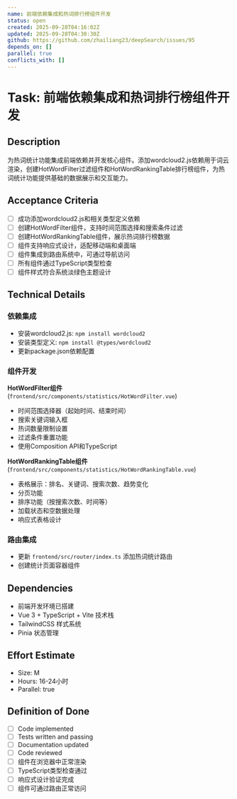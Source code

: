 ```yaml
---
name: 前端依赖集成和热词排行榜组件开发
status: open
created: 2025-09-28T04:16:02Z
updated: 2025-09-28T04:30:30Z
github: https://github.com/zhailiang23/deepSearch/issues/95
depends_on: []
parallel: true
conflicts_with: []
---
```


# Task: 前端依赖集成和热词排行榜组件开发

## Description
为热词统计功能集成前端依赖并开发核心组件。添加wordcloud2.js依赖用于词云渲染，创建HotWordFilter过滤组件和HotWordRankingTable排行榜组件，为热词统计功能提供基础的数据展示和交互能力。

## Acceptance Criteria
- [ ] 成功添加wordcloud2.js和相关类型定义依赖
- [ ] 创建HotWordFilter组件，支持时间范围选择和搜索条件过滤
- [ ] 创建HotWordRankingTable组件，展示热词排行榜数据
- [ ] 组件支持响应式设计，适配移动端和桌面端
- [ ] 组件集成到路由系统中，可通过导航访问
- [ ] 所有组件通过TypeScript类型检查
- [ ] 组件样式符合系统淡绿色主题设计

## Technical Details
### 依赖集成
- 安装wordcloud2.js: `npm install wordcloud2`
- 安装类型定义: `npm install @types/wordcloud2`
- 更新package.json依赖配置

### 组件开发
**HotWordFilter组件** (`frontend/src/components/statistics/HotWordFilter.vue`)
- 时间范围选择器（起始时间、结束时间）
- 搜索关键词输入框
- 热词数量限制设置
- 过滤条件重置功能
- 使用Composition API和TypeScript

**HotWordRankingTable组件** (`frontend/src/components/statistics/HotWordRankingTable.vue`)
- 表格展示：排名、关键词、搜索次数、趋势变化
- 分页功能
- 排序功能（按搜索次数、时间等）
- 加载状态和空数据处理
- 响应式表格设计

### 路由集成
- 更新 `frontend/src/router/index.ts` 添加热词统计路由
- 创建统计页面容器组件

## Dependencies
- 前端开发环境已搭建
- Vue 3 + TypeScript + Vite 技术栈
- TailwindCSS 样式系统
- Pinia 状态管理

## Effort Estimate
- Size: M
- Hours: 16-24小时
- Parallel: true

## Definition of Done
- [ ] Code implemented
- [ ] Tests written and passing
- [ ] Documentation updated
- [ ] Code reviewed
- [ ] 组件在浏览器中正常渲染
- [ ] TypeScript类型检查通过
- [ ] 响应式设计验证完成
- [ ] 组件可通过路由正常访问
